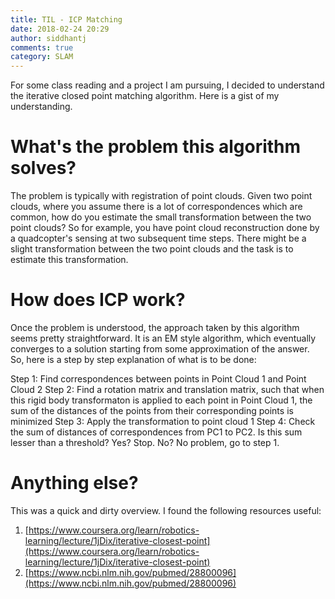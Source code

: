 ```yaml
---
title: TIL - ICP Matching
date: 2018-02-24 20:29
author: siddhantj
comments: true
category: SLAM
---
```


For some class reading and a project I am pursuing, I decided to understand the iterative closed point matching algorithm. Here is a gist of my understanding.

# What's the problem this algorithm solves?
The problem is typically with registration of point clouds. Given two point clouds, where you assume there is a lot of correspondences which are common, how do you estimate the small transformation between the two point clouds? So for example, you have point cloud reconstruction done by a quadcopter's sensing at two subsequent time steps. There might be a slight transformation between the two point clouds and the task is to estimate this transformation.


# How does ICP work?
Once the problem is understood, the approach taken by this algorithm seems pretty straightforward. It is an EM style algorithm, which eventually converges to a solution starting from some approximation of the answer. So, here is a step by step explanation of what is to be done:

Step 1: Find correspondences between points in Point Cloud 1 and Point Cloud 2
Step 2: Find a rotation matrix and translation matrix, such that when this rigid body transformaton is applied to each point in Point Cloud 1, the sum of the distances of the points from their corresponding points is minimized
Step 3: Apply the transformation to point cloud 1
Step 4: Check the sum of distances of correspondences from PC1 to PC2. Is this sum lesser than a threshold? Yes? Stop. No? No problem, go to step 1.



# Anything else?

This was a quick and dirty overview. I found the following resources useful:

1. [https://www.coursera.org/learn/robotics-learning/lecture/1jDix/iterative-closest-point](https://www.coursera.org/learn/robotics-learning/lecture/1jDix/iterative-closest-point)
2. [https://www.ncbi.nlm.nih.gov/pubmed/28800096](https://www.ncbi.nlm.nih.gov/pubmed/28800096)













